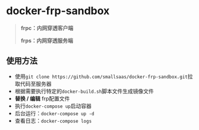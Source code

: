 # docker-frp-sandbox

>**frpc：内网穿透客户端**
>
>**frps：内网穿透服务端**

## 使用方法

- 使用`git clone https://github.com/smallsaas/docker-frp-sandbox.git`拉取代码至服务器
- 根据需要执行特定的`docker-build.sh`脚本文件生成镜像文件
- **替换 / 编辑** frp配置文件
- 执行`docker-compose up`启动容器
- 后台运行：`docker-compose up -d`
- 查看日志：`docker-compose logs`

